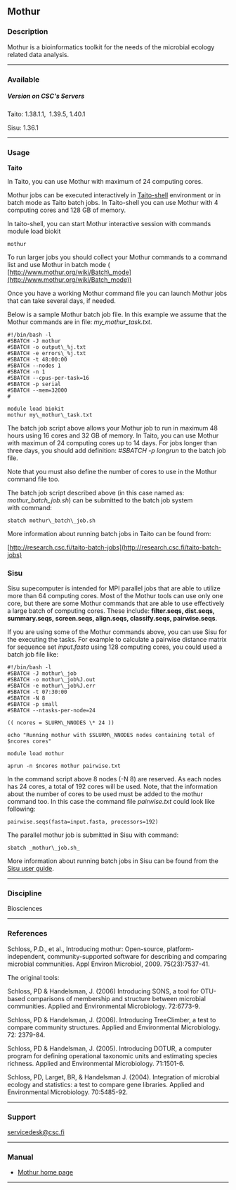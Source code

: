 ## Mothur

### Description

Mothur is a bioinformatics toolkit for the needs of the microbial ecology related data analysis.

* * *

### Available

##### Version on CSC's Servers

Taito: 1.38.1.1,  1.39.5, 1.40.1

Sisu: 1.36.1

* * *

### Usage

**Taito**

In Taito, you can use Mothur with maximum of 24 computing cores.

Mothur jobs can be executed interactively in [Taito-shell](/taito-shell-user-guide) environment or in batch mode as Taito batch jobs. In Taito-shell you can use Mothur with 4 computing cores and 128 GB of memory.

In taito-shell, you can start Mothur interactive session with commands    module load biokit
    
    mothur

To run larger jobs you should collect your Mothur commands to a command list and use Mothur in batch mode ( [http://www.mothur.org/wiki/Batch\_mode](http://www.mothur.org/wiki/Batch_mode))  
  
Once you have a working Mothur command file you can launch Mothur jobs that can take several days, if needed.

Below is a sample Mothur batch job file. In this example we assume that the Mothur commands are in file: _my\_mothur\_task.txt_.

    #!/bin/bash -l
    #SBATCH -J mothur
    #SBATCH -o output\_%j.txt
    #SBATCH -e errors\_%j.txt
    #SBATCH -t 48:00:00
    #SBATCH --nodes 1
    #SBATCH -n 1
    #SBATCH --cpus-per-task=16
    #SBATCH -p serial
    #SBATCH --mem=32000
    #
    
    module load biokit
    mothur my\_mothur\_task.txt

  
The batch job script above allows your Mothur job to run in maximum 48 hours using 16 cores and 32 GB of memory. In Taito, you can use Mothur with maximun of 24 computing cores up to 14 days. For jobs longer than three days, you should add definition: _#SBATCH -p longrun_ to the batch job file.

Note that you must also define the number of cores to use in the Mothur command file too.

The batch job script described above (in this case named as: _mothur\_batch\_job.sh_) can be submitted to the batch job system  
with command:

    sbatch mothur\_batch\_job.sh

More information about running batch jobs in Taito can be found from:  
  
[http://research.csc.fi/taito-batch-jobs](http://research.csc.fi/taito-batch-jobs)

### Sisu

Sisu supecomputer is intended for MPI parallel jobs that are able to utilize more than 64 computing cores. Most of the Mothur tools can use only one core, but there are some Mothur commands that are able to use effectively a large batch of computing cores. These include: **filter.seqs, dist.seqs, summary.seqs, screen.seqs, align.seqs, classify.seqs, pairwise.seqs**.

If you are using some of the Mothur commands above, you can use Sisu for the executing the tasks. For example to calculate a pairwise distance matrix for sequence set _input.fasta_ using 128 computing cores, you could used a batch job file like:

    #!/bin/bash -l
    #SBATCH -J mothur\_job
    #SBATCH -o mothur\_job%J.out
    #SBATCH -e mothur\_job%J.err
    #SBATCH -t 07:30:00
    #SBATCH -N 8
    #SBATCH -p small
    #SBATCH --ntasks-per-node=24
    
    (( ncores = SLURM\_NNODES \* 24 ))
    
    echo "Running mothur with $SLURM\_NNODES nodes containing total of $ncores cores"
    
    module load mothur
    
    aprun -n $ncores mothur pairwise.txt

In the command script above 8 nodes (-N 8) are reserved. As each nodes has 24 cores, a total of 192 cores will be used. Note, that the information about the number of cores to be used must be added to the mothur command too. In this case the command file _pairwise.txt_ could look like following:

    pairwise.seqs(fasta=input.fasta, processors=192)
    

The parallel mothur job is submitted in Sisu with command:

    sbatch _mothur\_job.sh_

More information about running batch jobs in Sisu can be found from the [Sisu user guide](/sisu-user-guide).

* * *

### Discipline

Biosciences  

* * *

### References

Schloss, P.D., et al., Introducing mothur: Open-source, platform-independent, community-supported software for describing and comparing microbial communities. Appl Environ Microbiol, 2009. 75(23):7537-41.

The original tools:

Schloss, PD & Handelsman, J. (2006) Introducing SONS, a tool for OTU-based comparisons of membership and structure between microbial communities. Applied and Environmental Microbiology. 72:6773-9.

Schloss, PD & Handelsman, J. (2006). Introducing TreeClimber, a test to compare community structures. Applied and Environmental Microbiology. 72: 2379-84.

Schloss, PD & Handelsman, J. (2005). Introducing DOTUR, a computer program for defining operational taxonomic units and estimating species richness. Applied and Environmental Microbiology. 71:1501-6.

Schloss, PD, Larget, BR, & Handelsman J. (2004). Integration of microbial ecology and statistics: a test to compare gene libraries. Applied and Environmental Microbiology. 70:5485-92.

* * *

### Support

servicedesk@csc.fi

* * *

### Manual

*   [Mothur home page](http://www.mothur.org)

* * *